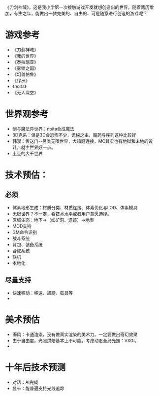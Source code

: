 《刀剑神域》，这是我小学第一次接触游戏开发就想创造出的世界。随着阅历增加，有生之年，能做出一款完美的、自由的、可是随意进行创造的游戏呢？




# 游戏参考
- 《刀剑神域》
- 《我的世界》
- 《泰拉瑞亚》
- 《雾锁之国》
- 《幻兽帕鲁》
- 《绿洲》
- 《noita》
- 《无人深空》

# 世界观参考
- 剑与魔法异世界：noita合成魔法
- 3D克系：但是3D会恐怖不少，诡秘之主，魔药与序列这种比较好
- 韩漫：传送门--另类无限世界，大箱庭连接，MC其实也有地狱和末地的设计，就主世界好一点。
- 土豆的大千世界


# 技术预估：

## 必须
- 体素地形生成：材质分类、材质连接、体素优化与LOD、体素模具
- 无限世界？不一定，看技术水平或者用户意愿选择。
- 区域生态：地下->（如矿洞、遗迹）->地表
- MOD支持
- GM命令识别
- 战斗系统
- 背包、装备系统
- 合成系统
- 联机
- 本地化

## 尽量支持
- 快速移动：移速、翅膀、载具等
- 


# 美术预估
- 画风：卡通渲染，没有做真实渲染的美术力。一定要做出奇幻效果
- 由于自由度，光照烘焙基本上不可能。考虑动态全局光照：VXGI。
- 


# 十年后技术预测
- 对话：AI完成
- 显卡：能普遍支持光线追踪

